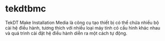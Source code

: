 # tekdtbmc
TekDT Make Installation Media là công cụ tạo thiết bị có thể chứa nhiều bộ cài hệ điều hành, tương thích với nhiều loại máy tính có cấu hình khác nhau và quá trình cài đặt hệ điều hành diễn ra một cách tự động.
